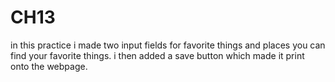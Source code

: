 # CH13
in this practice i made two input fields for favorite things and places you can find your favorite things. i then added a save button which made it print onto the webpage.
